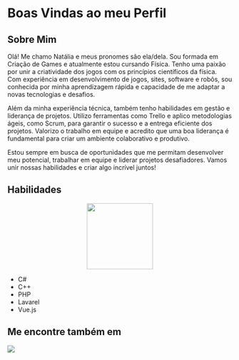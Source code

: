 # Boas Vindas ao meu Perfil

## Sobre Mim
Olá! Me chamo Natália e meus pronomes são ela/dela. Sou formada em Criação de Games e atualmente estou cursando Física. Tenho uma paixão por unir a criatividade dos jogos com os princípios científicos da física. Com experiência em desenvolvimento de jogos, sites, software e robôs, sou conhecida por minha aprendizagem rápida e capacidade de me adaptar a novas tecnologias e desafios.

Além da minha experiência técnica, também tenho habilidades em gestão e liderança de projetos. Utilizo ferramentas como Trello e aplico metodologias ágeis, como Scrum, para garantir o sucesso e a entrega eficiente dos projetos. Valorizo o trabalho em equipe e acredito que uma boa liderança é fundamental para criar um ambiente colaborativo e produtivo.

Estou sempre em busca de oportunidades que me permitam desenvolver meu potencial, trabalhar em equipe e liderar projetos desafiadores. Vamos unir nossas habilidades e criar algo incrível juntos!

<!-- 
## Projetos Destacados

- [Projeto 1](link-para-o-projeto): Breve descrição do projeto destacado.
- [Projeto 2](link-para-o-projeto): Breve descrição do projeto destacado.
- [Projeto 3](link-para-o-projeto): Breve descrição do projeto destacado. -->

## Habilidades
<div align="center">
<!--   <a href="https://github.com/HttpsNatty">
  <img height="148em" src="https://github-readme-stats.vercel.app/api?username=HttpsNatty&hide=prs,issues&theme=dark&include_all_commits=true&count_private=true"/> -->
  <img height="148em" src="https://github-readme-stats.vercel.app/api/top-langs/?username=HttpsNatty&layout=compact&show_icons=true&langs_count=7&theme=dark"/>
</div>

- C#
- C++
- PHP
- Lavarel
- Vue.js

## Me encontre também em
<a href="https://www.linkedin.com/in/natalia-san/" target="_blank"><img src="https://img.shields.io/badge/-LinkedIn-%230077B5?style=for-the-badge&logo=linkedin&logoColor=white" target="_blank"></a>
